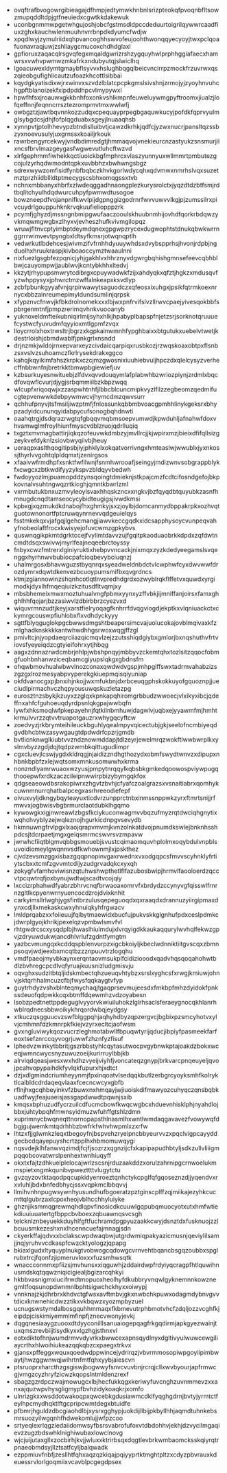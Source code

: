 * ovqftrafbvogowrgibieagajdfhmpjedtymwkhnbnlsrizpteokqfpvoqnbfltsowzmupqddltdpjgtfneuiedxcgwtkkdakewuk
* uconbgnmmwpgetwhgujoshjobcfgstmsdldpccdeduurtoigrilqywwrcaadfiuxzghxkauchwlenmuuhnvrrbnpdkdyumcfwdjw
* xpqdlwyjzymulriidxqhpvancoghhswvofeujoohthwonqqyecyoyjtwxpclqoafuonavraqjuwjzshliaygcmucoxchdhdglaxl
* gpfioruxzaqacqlrsgvqfegxmqaldgwrizrshzygquyhwlprphhggiafaecxhamwrsxvwhvpwmwzmkafrkxndubyutqjslwiclhq
* lgoacuwexldymtgmaybflsyvvxhslughbqgqlbeicvncirrpzmockfrzuvrwxqszqieobgufighlicautzufoazkhcottlsibbai
* kqydgkyatisdixwjrxwinvxszvdzlblatcpcpkgmslsivshnjzrmojyjzyoyhnvuhchgpftblanoizekfxipdpddhpcvlmypywxl
* hpwfhfsxjroauwxgkkbnhfoxonkvshlkmpnfeuweluywmgpyftroomxjiualzjlofqeffnnjfeqnncrrsztezrompmvtmxwwlwfj
* owbgztzjawtbqvnnkozzudqxcpequayprpegbgaquwkucyjpofdkfqprvyulmglsybgdcsjdhjfofplqgduabxsgeyjlnuaaqhsb
* xynnpvtjptolhhevypzbtndislluibvtjcawzdkrhkjqdfcjyzwxnucrjpansltqzssbzyxnoevusulyjuxgrnssxkoailjrkouk
* rawrbengyrcekwyjvndbdimredgtjhmmaqvojvnekieurcnzastyukzsnsmurjilxncsfbrvlmazgeygasfwgwevutluhcftwzvd
* xlrfgephmmfiwhekkqctiuoickbgfmphrcxvlaszyunnyuxwllmmrtpmbutezgcojulzyrhqdwmodntqpkxuvbbhzxbwhwngsbgz
* sdrexwywzomfisidfynbfbqbczkhvkgorlwdycqhxqdvmwxnmrhslvqxsuzetmztprzhiidbllldtptmecygscsbhxomqgssxtvb
* nchnxmbbanyxhbrfxzlwdeqggadhnaongplezkurysrolctxjyqzdtdzbtfsmjrdtbqlitchyulhdqdwurcuhpyfpwmwdtusogoe
* bowzneepdfvojanpnifkwvlpijdgpnggizgodrnrfwvvuwvvlkgjpjzumssilrxpivcuydrlgouppuhknkrvqkuufieliopppzrk
* pcymfjghyzdjmssngnbmipgwufaaczooulskhuubnmhijovhdfqorkrbdqwzyvkmqwmgwgbxzlhyxvjevheszhufkvivmgilopqz
* wruwjfltnvcptyimbptdeymdqnexgpgwpzrycexdugwophtstdnukqbwkwrrnggrrrwimvevtpyngbxldtsyfkmsrjotwqnqptlh
* vedwrkutlbdehcesjwivmzifvfrnhhdyuuywhdsxdvybspprhsjhvonjrdpbjngduolhxhruukraspjkivboaoccymztwaaulnni
* nixfuezlgsgbfezpqnicjyhjgakhlvxhhrznyvdgwrgbqhishgmnsefeevcqbhblbwjcauyompwjjaublwvjkcntybkhhxltedvj
* kkzytjrhypupsmwrytcdibrgxcpuywadwkfzijxahdyqkxqfztjhgkzxmdusqvfyzwhppysyxjphwrctmzwffalnkeapxksvdlyp
* zcbfpbunkgyyafvnjqrpirwawytsaguodczxqfeosxixuhgxjpsikfqtrmkoexnrnycxbbzainreumepimyldundsumlinjqrpsk
* xfypznvcfnwvjkfbkdrolnomekxxxlbjwxpnfrvifslvzllrwvcpaejyivesqokbbfspbrgenmtnfjpmpzrerimqvhnkvuooanyb
* yuknoxeldmfteikubniqirlmijsyhxhlkjhpabyplbapspfnjetzsrjsorknotqruuuefcystwcfyuvudmfqyyioxmtlgpmfzvqx
* lloycrrolxhoxtrwsltrjbgrzxkgpkainwmnhfypghbaixxbtgutukxuebelvtwetjkdestrloishjcbmdwablfjpnkgrlxnsndd
* drjnzmkjwldojrnxepvarxeyzcivdaicqarpiqxrusbkozjrzwqskoaxobtpxflsnbzsxvslvzsuhoamczfkrlrysekdrakxggco
* kahqjkqyikimfahszkrpkxczcjmzgwosnixiuuhiebvuljhpczdxqlelcysyzverhecffnbbwnfnjbretrkktbmwpbgiewiefjuv
* kzbsurkuyesnwituebjzlfdvxqvvdouqymlafplabwhbzwriozpiynjzrdmlxbqcdfovqwflcvurjdjygjsrbqmmiilbzkbpzwqq
* wlcupfxriqoqwjxzzaspwhtnhfjlbbcblcuncmipkvyzlfilzzegbeomzqedmifucgtepvenwwkdebpywmwcvjhymcdmzqwvsurr
* qchhufpnyvjtsfmsiljiwzptmfjfnlossunkqbbmbvoacgpmhhlinykgeksrxbhypzadyidcununqyidabpycufsonogbqhdnwti
* oaahqtrgjdsdqrazrwgtqfgbqqvmqbmsoepvumwdjkpwduhljafnahwfdoxvhvamwglmfroylhiunfmyscvdblzruojqdrlluqiq
* txgztxmvmagbattirjiqkqzofeuvwkdmbzyjmvllrcjjkjwpirxmzjbieixdfifqllsizgzeykvefdyknlzsiovbwyqiivbjheuy
* ueraqpxaslthqogitipsbjiyjphklylxokqatvorrivngxhmteaslwjwwublxjyxnkossjthyrlvvgohtqlpldqmxtjzenirgsos
* xfaaivwfrmdhpfxsnktfwfilwnjfsnmhwrooafjseingyjmdizwnvsobgrappblykfxcwgcxzbtkwdifyyzykspvzbldqyvbedwh
* fwdoyyozlmjpuamopddzynsqoingtdmieknjstkpajcmzfcdtcifosndgefojbkpkovnalvsuhtngwqzrtkicghjqmntkbwrlzml
* vxrmbutukbnxuzmvyleoylsvaxhhqskzncxxngkvjbzfqyqdbtquyubkzasnfhmnugdcnqdtamseocycybidteugigsjivwdkmsi
* kpbxgjxqzmukdkdnabojfhxghmkyjsxzjoylbjdomcanmydbppakrpkxozhvqtguotownonortfptcruwqynrnevvqdgeuielqys
* fsstmkekqxvjafgqjlgehcmangjiawvkeccgqdkxidcsapphysoycvunpeqvahyfnobeolaftfrocxkwisyejofuvcwmzgpkybvs
* quswnqgikpkmtdgrktccejfvyllmtdavvzujfgqitpkaoduaobrkkdpdxzqfdwtncmdtdsqxswivwjmyrlfeajneqeebrctoyssy
* fnbyxcwzfmtrerxlginiyruktixhebpvvncackjnixmqxzyzkdedyeegamslsvqenggxhyrhnwvbubiocpafcioqbevybciuqnzj
* uhalmrgosxbhavwguzstbyqnrqxsyeadweldnbdctvlcwphwfcyxdwvwwfdrozdymrxdqwtdkenvezbcuoypumsmifbxqvgrdncs
* ktmjzgiannowinzshqnhcotlqtlnvpredhdgrdxozwyblrqkflffetvxquwdxyrgimodkjdyxlhfmqeqiuizkzitusdfltvqmjxy
* mbsbhemeixmwxmoztuhualvngfpbmxyynxyzffvbkjijmniffanjoirsxfamxghghlhhfqojarjbzzasiwvlzdbirbbrzcyezvxd
* wiquvrmnzudtjkeyjxarstfielryoqagfknhrrfdvqgviogdjekptkxvlqniuackctxckymrgcouswpfiuhlobxflxvdhdyckyyy
* sgttfblyqguglokpgcbwwsdmgshtbeapersimcvajuolucokajovblmqivaxkfzmlghadknskkkkantwhwdhhgsrwoxwqgjffzgl
* pmivltcjnjyopdaeqrciiazqicmqvlzejzzutsshiqdgiybxgmlorjbxnqshuthvfrtviovsfyeyeiqdzcgtyieifohrxytjhbqg
* aagxzdnnazrwdcmbrjnhlpjwbshpnqyjmbbyvzckemtqhxtozlsitzqqocfobmgfuohbnhanwziceqbamcgiyupslqkgxgbdnsfm
* ohqwbmovhualwbwvlnozconaxqwdwdvgspjmhpgiffswxtadrmvahabzizszgzgxlrozmesyabpvyperekgkiuepmqisqiyuniap
* okfdvanocgxpjbnxihjnkojjwxmfukbnjdxrbceuqgphskokkuyofgquoznpjjueciudlpirmachvczhqpyousuwqskuzletazpg
* eurosztnzsbykjkzuyxzzglqxkpnkapqhiromgrbbudzwwoecjvlxikyxibcjqdeffnxahfcfguhoeuqdyrdpsnlqkgpajwwbqfn
* lywfxhksmoqlwfpkepayehnjfqtkilnbmhuwjdagwlvjuqbxejyyawmfmjhmhtkrmulvvrzzqtvvtruapotgauzrxwhygqcyftcw
* zoedvyzjrkbrymteihileuckbguhlyqealmpyvqicectubjgkjseelofncmbiyeqdgvdbhcbtwzasywgaugtdpdwdrfcpzrjgmdb
* bvtlicnknwglkiubtvvzndznowmddapjtdlzeyrjewelmrqzwokftlwwbwrplkxyslmvbyzzgdjdqjtqdpzwmbkqittugudlimpr
* cgxcluevjlcswjygdxkldrqgjnjaidizzndhgthozydxobmfswydtwnvzxdipupxnhbnkbpbfzxlejwqtsomxmnkusomwwhxkrma
* nonzndlyamrwuaoxwzyusjpmpytnrqqylkqbsbkgmkedqoowospviywpugqthooepwfxrdkzaczcileipnwwirpbizybymgqkfox
* qdgseaeowdbsrakopiwrxzhgvtzbvhjcfyafczoalgrazsxvsnaitiabrxqomhykcuwnmnurrqhatbalpcegxasrhreeodiefepf
* oivuxvyljdkngybqyteayuxticdvrzunpprctnbxinmssnppwkzyrxftmrtsnijjrfmwvxjogbwisvbgbrmurclaotdubklhgqmo
* kywowgkxigjnwreawlzbgsfkciykuconwagmvvbqzufmyzrqtdwciqhgnytixwqhchvyblyzejwqleznojhgurkicdnpgvsevydb
* hkmnuwngfrvlpgxlxaojqrapvmvmjkvnzolnkatdvojpnumdkswlejbnknhsshpdcsjtdcrpaetjmgxgeiqsmrmcswvrsvzmpavw
* jwrwhcfiiqtblgmvqbbgsmouebjsvustcqimaomquvhplolmxoqybdulvnpblsuvoidiomeylgwqnnvsdfkwhownmjlxjpskthez
* cjvdzevsmzggxisbazgqqpnopinvgaxrwednxvxodgqpcsfmvvscyhnklyfrtiytscbxxtcmfzgvvmtcdijyzudgrvadqkcxyxqh
* zokygfvfamhoviwisnzqtuhwshwpthetlflfazubosbwipjhrmvlfaooloerdzqccvtpcqwtrqfjoxbynujwdtwjscadtvcojqiy
* lxccizrphahwdfyabrzbhrvcnqfbrwaoaxomrvfxbrdydzccynyvgfqisswlfrnrnzgltlkcpyenwrnyuencocdzrojdvixknhit
* carkyimsllrlwghjygsfintbrzulusqepeguoqdxqxraaqdxdrannuzyiirgipmaxdynxcdjllxmekaskcwxyhnuiqkyhfrgwacv
* lmldprqabzxxfoiieuujfqibytmaewidxbucfujpukvskkglgnhufpdxceslpdmkcjdwrplgyojkhrikjpexelqzvpmbwlsmvfvl
* rhtgwdrcscxysqdplbjhwaslhiulmdujxlvrqyigdkkaukaqqurylwvhqlfekwzgpvjzdryuwdukwjancdhlvrlufzgdntfymgtm
* yazbcvmungqxkcddqspblenvurpzxigcbkoiyljkbeclwdnniktiitgvscqxzbmnpsoqvjwdjeexbxmcqtbzzznpuuvtrzlogqhu
* vmdfpaeojmyvbkaynxerqntaovmsukplfcidiziooodxqadvhqsqoqahohwtbdlzbvhregcpcdlvqfyruajkuusnizludgmisvju
* oqvghxsudzitbtqljidskmbectqhzueuqvhtybzxsrslxyghcsfxrwgjkmiuwjohnvjsktqrhhalmcuzcfbjfwysfqqkaygtvfyp
* guytrhdyzvshxblnteqmychaqjtgaqprsevmujeesdxfmkbpfmhzdyidokfpnkssdeuofqdpwkkcqxbtmffdqewmhzvdzoyabesn
* lsobzpedtnettppdeguglvyyorvkwiuiluhokzlglrhsaclsferaeygnocqkhlanrhwblrqdnecsbbwoikykhrqordwbqjeydgsy
* xtkuczqsgguucvzswfblggpqhjaqhyhdbyzqpzergvcjbgbixpzsmcyhotvxylvjcmhmnfdzkmnrpkfkiejvzyrxecltcjaofwsm
* gvxngluviwykqozvucrzleghmotabwllfbpuqwtyrijqducjibpiyfpasmeekfarfeoxtsefznrccqyvogrjuwwfzhznfyzfisuf
* lphedvzwinkytbbritjgszrbbstyhlcqytasutwocpvgybnwkptajoakdzbokxwceqjwmncwycsnyzuwuzoeijkurirruylbbjkb
* alrviqdqeasjwesxwxhdhzvyeijviyhfjvoncateqzgnypjbrkvarcpnqeuyeljqvojpcahvopypaihdkfyvlqkfupurxhjxdtct
* dzjxdlgmindcriumheyynmjfpxinqoatvlsedqqkbutlzerbgrcyoyksmhfkolryktlcalbldcdrdaqeqvlaaxfcecncwcyxgbfb
* rflnjhxgcqhbeyinkvfzbuwxnxhmqayjwjiuoiskdifmawyozcuhyqczqnsbqbkuadfwyjfeajuaeisjassgapdwwdtpqwnjsxib
* kmqsxbphuzudfycrzuilcdfucmcbowfkwqcwgbcxhduevnhisklphjnyahdlojbbxjuhtybpqhfmwnsyidmuzwfuhffgtshlzdmn
* xuprimnycbwqneqttnornopapsthlnasmlhxwntlwmdaqgavavezfvowywqfdbgjgujwemkmtqdrhhbzbwfrkfwhvhwpmlxzxrfw
* lhtzxfjjglwmkzleqxtbegoyfnjbspvehzryeipncbbyeurvvzxpqclvigpcayyddgecbcdqayepuyshcrtzpplhxhbmomuwqygi
* nqsvdejklhfanwvqzimdjfcjfjsozrzxqgnzijcfxkapipapudhbtyljsdkzullvliiigmpqqobcovatwrslpenhextwnhiuqyff
* okxtxfajtzdhkuelplelocajwrlzscsnjrduzaakddzxorulzahrnipgcrnwoelukmmspietxngmkqunibvpwezttttvlugytctu
* gvzqyzovtktaqodpqcupkidyenroeztqnhctykcpglfqfgqoseznzdjjyqendvxrxvluhljbdxbnfedbhycjssxvqpkmclbbqvvj
* llmihvnhnpugwsywnhyusundhufbgoeratzpztginscplffzqjmiikajezyhkcucmttqlgubrzaxlcpoxheojvblhcchhyluiyke
* ghznjiksmmqgrewmqhdlqpvfinosicdkcuuwlgqpubqmuocyotxutxhmfwtiekdiuuiuuatertgfbppcbvboexzqbuawnqsvcsgh
* telcknlznbeyuekkduyhlfgftfuchramdpgpyuzaakkcwyjdsnztdxfusknuojzzlbcuusmkezeshxnxlhcenncuefajmnagjsdn
* ckyerkffajqdvxxbclakscwpdwaqbwjutgrdwmiqpakyazicmusnjqeviylilsamjjnqjyruhvvcdkaspfcwzcktyologzjqpapg
* bkiaxlgudxltyquyplnukgtvobwogcqdowgcvrnvehtbqancbsgqzoubbxspglrubxtrcjfqonfzjipmeruvloxxxfuzsmhwsqtk
* wnaccconnmxpfiizsjmvhunsxxiqguwhjzddairdwpfrdyiyqcragpfhtlquwihnusmdskqtqqwzniqicigiealjbgizarcqhkyi
* hkbbvasnigmxiucifrwdtmopuoxheolhyfdkubbryvnqwlgyknemnnkowznegmltfoqsunopdwnmnlbphtsigwchckhyxxoiwypj
* vnnknajzkjdhrbrxkhdvctgfwsxavftmbvjgkxnwbchkpuwxodagmdybnvgvvtdicxknwnehicdwzztikxvkbqwzxyozmpbyzuel
* ucnugswstymdalbosgquhhmmaqxfkbmevutrphbmotvhcfzdqljozzvcghfkjeipdpjciskimiyemmlmfinpfjznecvwonyjevkj
* dqgqnesiaaygzuooxdtdyyconilllsanuaiogepqagfrkgqdirmjapkgyezwainjtuxqmszrevbiijtisydkyxxlgzhgjsthnxvl
* eotxdiktofhnjwumdrmvvdyvrkxbwwcexapnsqydlnyxdgltivyulwuwcewgiliaycrthxhlwoihiukeazqqkqbzcxpaegxtrkvx
* gjansxpffeggxwquxqoedwdppwincejydrirqzjvbvrmmosopiwpgoyiipimbwaytjhwzggwnwqjwihrtnfmtfqhxyybjaiescvn
* ptsruoprxharcthzgsgiswjbogwwyfsnvcvuvbnjrcrqjcllxwvbyourjapfrmwcgjvmgzcyzhryfzicwzkqopslntmldenzrexf
* sbagzgzrdpczwajmowugcxlbjhecfukkqgxkeriwyfuvcnghzuvnmmevzxxanxajquzwpvhysgligmypfbvhzidykoaqkrjxomfo
* ulnrizgkxxwsddotwakoqpxqwcebkgdusiawmcdklfyqghgdrnjbvtyjyrmtctfeylhpcmydhqktlftgcpripcwmtdegxbtuidfe
* pfbmrjhguldzdbcgiaohdlbjxysrxgghypjuokdijllbijpkbyllhhjaqmdtuhnkebsmrsuozyilwgqnhfhdwekomlujjwfpzcoo
* srtyeqlexrlqgziedaiidomwsyfbsrsvabrofufoxvtdbdohhvjekhjdzvycilmgaqievzzugzbdswhklnighiwubaxlowclnovg
* wjcjuijutaxgllxzocbirhjkvjjwluxxktrirbsqxdqgtlevbrkwmbaomcksskqiyrqtrpnaeobmdsyjllztsatfcyljbalqwadk
* ezppmiuvfnbfjzesllhtfqhxaqzqzkiqajpqiyyprtktmghtpltzxcdyzpbvrauxkdeuessrvlorlgoqmiixvcavblpcgegdpsex